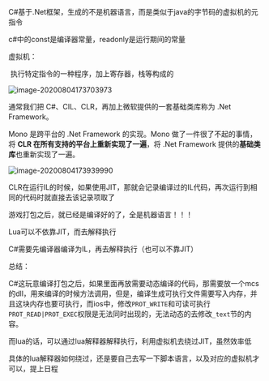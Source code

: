 C#基于.Net框架，生成的不是机器语言，而是类似于java的字节码的虚拟机的元指令

c#中的const是编译器常量，readonly是运行期间的常量

虚拟机：

​	执行特定指令的一种程序，加上寄存器，栈等构成的

![image-20200804173703973](C:\Users\XINDONG\AppData\Roaming\Typora\typora-user-images\image-20200804173703973.png)



通常我们把 C#、CIL、CLR，再加上微软提供的一套基础类库称为 .Net Framework。

Mono 是跨平台的 .Net Framework 的实现。Mono 做了一件很了不起的事情，将 **CLR 在所有支持的平台上重新实现了一遍**，将 .Net Framework 提供的**基础类库**也重新实现了一遍。

![image-20200804173939990](C:\Users\XINDONG\AppData\Roaming\Typora\typora-user-images\image-20200804173939990.png)

CLR在运行IL的时候，如果使用JIT，那就会记录编译过的IL代码，再次运行到相同的代码时就直接去该记录项取了

游戏打包之后，就已经是编译好的了，全是机器语言！！！



Lua可以不依靠JIT，而去解释执行

C#需要先编译器编译为IL，再去解释执行（也可以不靠JIT）



总结：

C#这玩意编译打包之后，如果里面再放需要动态编译的代码，那需要放一个mcs的dll，用来编译的时候方法调用，但是，编译生成可执行文件需要写入内存，并且这块内存也要可执行，而ios中，修改`PROT_WRITE`和可读可执行`PROT_READ|PROT_EXEC`权限是无法同时出现的，无法动态的去修改`_text`节的内容。

而lua的话，可以通过lua解释器解释执行，利用虚拟机去绕过JIT，虽然效率低

具体的lua解释器如何绕过，还是要自己去写一下脚本语言，以及对应的虚拟机才可以，提上日程



